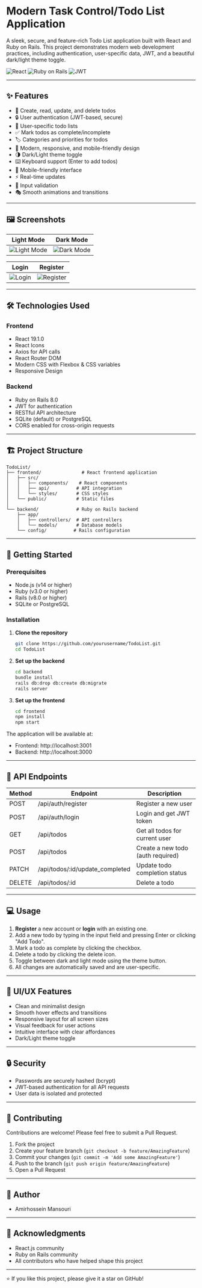 # Modern Task Control/Todo List Application

A sleek, secure, and feature-rich Todo List application built with React and Ruby on Rails. This project demonstrates modern web development practices, including authentication, user-specific data, JWT, and a beautiful dark/light theme toggle.

![React](https://img.shields.io/badge/React-19.1.0-blue)
![Ruby on Rails](https://img.shields.io/badge/Ruby%20on%20Rails-8.0-red)
![JWT](https://img.shields.io/badge/JWT-Authentication-green)

---

## ✨ Features

- 📝 Create, read, update, and delete todos
- 🔒 User authentication (JWT-based, secure)
- 👤 User-specific todo lists
- ✅ Mark todos as complete/incomplete
- 🏷️ Categories and priorities for todos
- 🎨 Modern, responsive, and mobile-friendly design
- 🌗 Dark/Light theme toggle
- ⌨️ Keyboard support (Enter to add todos)
- 📱 Mobile-friendly interface
- ⚡ Real-time updates
- 🎯 Input validation
- 🎭 Smooth animations and transitions

---

## 🖼️ Screenshots

| Light Mode | Dark Mode |
|------------|-----------|
| ![Light Mode](screenshots/light-mode.png) | ![Dark Mode](screenshots/dark-mode.png) |


| Login | Register |
|------------|-----------|
| ![Login](screenshots/login.png) | ![Register](screenshots/register.png) |

 
---

## 🛠️ Technologies Used

### Frontend
- React 19.1.0
- React Icons
- Axios for API calls
- React Router DOM
- Modern CSS with Flexbox & CSS variables
- Responsive Design

### Backend
- Ruby on Rails 8.0
- JWT for authentication
- RESTful API architecture
- SQLite (default) or PostgreSQL
- CORS enabled for cross-origin requests

---

## 🏗️ Project Structure

```
TodoList/
├── frontend/               # React frontend application
│   ├── src/
│   │   ├── components/    # React components
│   │   ├── api/          # API integration
│   │   └── styles/       # CSS styles
│   └── public/           # Static files
│
└── backend/              # Ruby on Rails backend
    ├── app/
    │   ├── controllers/  # API controllers
    │   └── models/       # Database models
    └── config/          # Rails configuration
```

---

## 🚀 Getting Started

### Prerequisites
- Node.js (v14 or higher)
- Ruby (v3.0 or higher)
- Rails (v8.0 or higher)
- SQLite or PostgreSQL

### Installation

1. **Clone the repository**
   ```bash
   git clone https://github.com/yourusername/TodoList.git
   cd TodoList
   ```

2. **Set up the backend**
   ```bash
   cd backend
   bundle install
   rails db:drop db:create db:migrate
   rails server
   ```

3. **Set up the frontend**
   ```bash
   cd frontend
   npm install
   npm start
   ```

The application will be available at:
- Frontend: http://localhost:3001
- Backend: http://localhost:3000

---

## 🎯 API Endpoints

| Method | Endpoint | Description |
|--------|----------|-------------|
| POST   | /api/auth/register | Register a new user |
| POST   | /api/auth/login    | Login and get JWT token |
| GET    | /api/todos         | Get all todos for current user |
| POST   | /api/todos         | Create a new todo (auth required) |
| PATCH  | /api/todos/:id/update_completed | Update todo completion status |
| DELETE | /api/todos/:id     | Delete a todo |

---

## 💻 Usage

1. **Register** a new account or **login** with an existing one.
2. Add a new todo by typing in the input field and pressing Enter or clicking "Add Todo".
3. Mark a todo as complete by clicking the checkbox.
4. Delete a todo by clicking the delete icon.
5. Toggle between dark and light mode using the theme button.
6. All changes are automatically saved and are user-specific.

---

## 🎨 UI/UX Features

- Clean and minimalist design
- Smooth hover effects and transitions
- Responsive layout for all screen sizes
- Visual feedback for user actions
- Intuitive interface with clear affordances
- Dark/Light theme toggle

---

## 🔒 Security
- Passwords are securely hashed (bcrypt)
- JWT-based authentication for all API requests
- User data is isolated and protected

---

## 🤝 Contributing

Contributions are welcome! Please feel free to submit a Pull Request.

1. Fork the project
2. Create your feature branch (`git checkout -b feature/AmazingFeature`)
3. Commit your changes (`git commit -m 'Add some AmazingFeature'`)
4. Push to the branch (`git push origin feature/AmazingFeature`)
5. Open a Pull Request

---


## 👥 Author

- Amirhossein Mansouri

---

## 🙏 Acknowledgments

- React.js community
- Ruby on Rails community
- All contributors who have helped shape this project

---

⭐️ If you like this project, please give it a star on GitHub!
